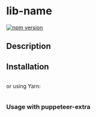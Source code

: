 # lib-name

[![npm version](https://badge.fury.io/js/t2-puppeteer-plugin-block-resources.svg)](https://badge.fury.io/js/lib-name)

## Description


## Installation

```bash

```

or using Yarn:

```bash

```




### Usage with puppeteer-extra

```js


```


